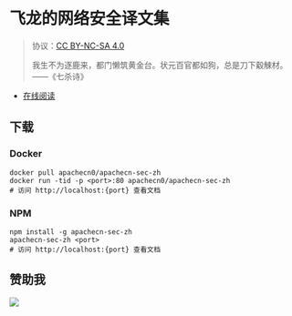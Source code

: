 # 飞龙的网络安全译文集

> 协议：[CC BY-NC-SA 4.0](http://creativecommons.org/licenses/by-nc-sa/4.0/)
> 
> 我生不为逐鹿来，都门懒筑黄金台。状元百官都如狗，总是刀下觳觫材。——《七杀诗》

* [在线阅读](https://sec.apachecn.org)
## 下载

### Docker

```
docker pull apachecn0/apachecn-sec-zh
docker run -tid -p <port>:80 apachecn0/apachecn-sec-zh
# 访问 http://localhost:{port} 查看文档
```

### NPM

```
npm install -g apachecn-sec-zh
apachecn-sec-zh <port>
# 访问 http://localhost:{port} 查看文档
```

## 赞助我

![](https://img-blog.csdnimg.cn/20200112005920729.png)
